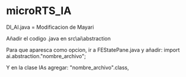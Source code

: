 # microRTS_IA

DI_AI.java = Modificacion de Mayari

Añadir el codigo .java en src\ai\abstraction

Para que aparesca como opcion, ir a FEStatePane.java y añadir: import ai.abstraction."nombre_archivo";

Y en la clase IAs agregar: "nombre_archivo".class,
